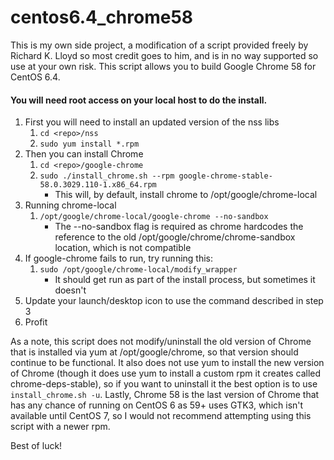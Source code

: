 # centos6.4_chrome58

This is my own side project, a modification of a script provided freely by Richard K. Lloyd so most credit goes to him, and is in no way supported so use at your own risk. This script allows you to build Google Chrome 58 for CentOS 6.4.

#### You will need root access on your local host to do the install.
1. First you will need to install an updated version of the nss libs
    1. `cd <repo>/nss`
    2. `sudo yum install *.rpm`
2. Then you can install Chrome
    1. `cd <repo>/google-chrome`
    2. `sudo ./install_chrome.sh --rpm google-chrome-stable-58.0.3029.110-1.x86_64.rpm`
        * This will, by default, install chrome to /opt/google/chrome-local
3. Running chrome-local
    1. `/opt/google/chrome-local/google-chrome --no-sandbox`
        * The --no-sandbox flag is required as chrome hardcodes the reference to the old /opt/google/chrome/chrome-sandbox location, which is not compatible
4. If google-chrome fails to run, try running this:
    1. `sudo /opt/google/chrome-local/modify_wrapper`
        * It should get run as part of the install process, but sometimes it doesn't
5. Update your launch/desktop icon to use the command described in step 3
6. Profit

As a note, this script does not modify/uninstall the old version of Chrome that is installed via yum at /opt/google/chrome, so that version should continue to be functional. It also does not use yum to install the new version of Chrome (though it does use yum to install a custom rpm it creates called chrome-deps-stable), so if you want to uninstall it the best option is to use `install_chrome.sh -u`. Lastly, Chrome 58 is the last version of Chrome that has any chance of running on CentOS 6 as 59+ uses GTK3, which isn't available until CentOS 7, so I would not recommend attempting using this script with a newer rpm.

Best of luck!

